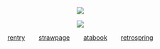 <div align="center">

![](https://komarev.com/ghpvc/?username=gachiakuta&color=lightgrey)  

![](https://files.catbox.moe/s0rgp9.png)

[rentry](https://rentry.co/isopod)‎⠀⠀⠀[strawpage](https://fibonacci.straw.page)‎⠀⠀⠀[atabook](https://bait.atabook.org/)⠀⠀⠀[retrospring](https://retrospring.net/@tease)
